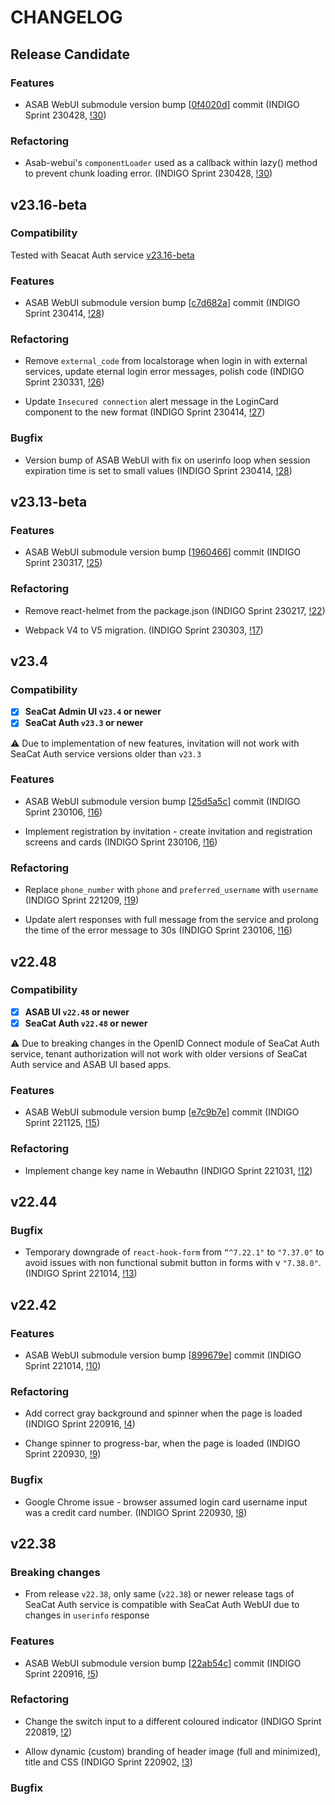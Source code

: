 # CHANGELOG

## Release Candidate

### Features

- ASAB WebUI submodule version bump [[0f4020d](https://github.com/TeskaLabs/asab-webui/commit/0f4020d5669d2c8f1f69af1e0b653d215944ebd3)] commit (INDIGO Sprint 230428, [!30](https://github.com/TeskaLabs/seacat-auth-webui/pull/30))

### Refactoring

- Asab-webui's `componentLoader` used as a callback within lazy() method to prevent chunk loading error. (INDIGO Sprint 230428, [!30](https://github.com/TeskaLabs/seacat-auth-webui/pull/30))

## v23.16-beta

### Compatibility

Tested with Seacat Auth service [v23.16-beta](https://github.com/TeskaLabs/seacat-auth/releases/tag/v23.16-beta)

### Features

- ASAB WebUI submodule version bump [[c7d682a](https://github.com/TeskaLabs/asab-webui/commit/c7d682ad8f08e432ddbed2c0d21f16a73b23bd58)] commit (INDIGO Sprint 230414, [!28](https://github.com/TeskaLabs/seacat-auth-webui/pull/28))

### Refactoring

- Remove `external_code` from localstorage when login in with external services, update eternal login error messages, polish code (INDIGO Sprint 230331, [!26](https://github.com/TeskaLabs/seacat-auth-webui/pull/26))

- Update `Insecured connection` alert message in the LoginCard component to the new format (INDIGO Sprint 230414, [!27](https://github.com/TeskaLabs/seacat-auth-webui/pull/27))

### Bugfix

- Version bump of ASAB WebUI with fix on userinfo loop when session expiration time is set to small values (INDIGO Sprint 230414, [!28](https://github.com/TeskaLabs/seacat-auth-webui/pull/28))

## v23.13-beta

### Features

- ASAB WebUI submodule version bump [[1960466](https://github.com/TeskaLabs/asab-webui/commit/1960466a45d0c48ec279e703317ebf0a59fdcbda)] commit (INDIGO Sprint 230317, [!25](https://github.com/TeskaLabs/seacat-auth-webui/pull/25))

### Refactoring

- Remove react-helmet from the package.json (INDIGO Sprint 230217, [!22](https://github.com/TeskaLabs/seacat-auth-webui/pull/22))

- Webpack V4 to V5 migration. (INDIGO Sprint 230303, [!17](https://github.com/TeskaLabs/seacat-auth-webui/pull/17))


## v23.4

### Compatibility

- [x] **SeaCat Admin UI `v23.4` or newer**
- [x] **SeaCat Auth `v23.3` or newer**

⚠️ Due to implementation of new features, invitation will not work with SeaCat Auth service versions older than `v23.3`

### Features

- ASAB WebUI submodule version bump [[25d5a5c](https://github.com/TeskaLabs/asab-webui/commit/https://github.com/TeskaLabs/asab-webui/commit/25d5a5ce97c6f2286525127cc3a31531b03312f3)] commit (INDIGO Sprint 230106, [!16](https://github.com/TeskaLabs/seacat-auth-webui/pull/16))

- Implement registration by invitation - create invitation and registration screens and cards (INDIGO Sprint 230106, [!16](https://github.com/TeskaLabs/seacat-auth-webui/pull/16))

### Refactoring

- Replace `phone_number` with `phone` and `preferred_username` with `username` (INDIGO Sprint 221209, [!19](https://github.com/TeskaLabs/seacat-auth-webui/pull/19))

- Update alert responses with full message from the service and prolong the time of the error message to 30s (INDIGO Sprint 230106, [!16](https://github.com/TeskaLabs/seacat-auth-webui/pull/16))

## v22.48

### Compatibility

- [x] **ASAB UI `v22.48` or newer**
- [x] **SeaCat Auth `v22.48` or newer**

⚠️ Due to breaking changes in the OpenID Connect module of SeaCat Auth service, tenant authorization will not work with older versions of SeaCat Auth service and ASAB UI based apps.

### Features

- ASAB WebUI submodule version bump [[e7c9b7e](https://github.com/TeskaLabs/asab-webui/commit/https://github.com/TeskaLabs/asab-webui/commit/e7c9b7eb60eaba9cae39ea18d569301dcc7500c4)] commit (INDIGO Sprint 221125, [!15](https://github.com/TeskaLabs/seacat-auth-webui/pull/15))

### Refactoring

- Implement change key name in Webauthn (INDIGO Sprint 221031, [!12](https://github.com/TeskaLabs/seacat-auth-webui/pull/12))

## v22.44

### Bugfix

- Temporary downgrade of `react-hook-form` from `“^7.22.1"` to `"7.37.0"` to avoid issues with non functional submit button in forms with v `"7.38.0"`. (INDIGO Sprint 221014, [!13](https://github.com/TeskaLabs/seacat-auth-webui/pull/13/files))

## v22.42

### Features

- ASAB WebUI submodule version bump [[899679e](https://github.com/TeskaLabs/asab-webui/commit/https://github.com/TeskaLabs/asab-webui/commit/899679ebfab1862706504e60ceb396d72d2a4ad9)] commit (INDIGO Sprint 221014, [!10](https://github.com/TeskaLabs/seacat-auth-webui/pull/10))

### Refactoring

- Add correct gray background and spinner when the page is loaded (INDIGO Sprint 220916, [!4](https://github.com/TeskaLabs/seacat-auth-webui/pull/4))

- Change spinner to progress-bar, when the page is loaded (INDIGO Sprint 220930, [!9](https://github.com/TeskaLabs/seacat-auth-webui/pull/9))

### Bugfix

- Google Chrome issue - browser assumed login card username input was a credit card number. (INDIGO Sprint 220930, [!8](https://github.com/TeskaLabs/seacat-auth-webui/pull/8))

## v22.38

### Breaking changes

- From release `v22.38`, only same (`v22.38`) or newer release tags of SeaCat Auth service is compatible with SeaCat Auth WebUI due to changes in `userinfo` response

### Features

- ASAB WebUI submodule version bump [[22ab54c](https://github.com/TeskaLabs/asab-webui/commit/https://github.com/TeskaLabs/asab-webui/commit/22ab54c22c61d247702a6912db84ed81836497ab)] commit (INDIGO Sprint 220916, [!5](https://github.com/TeskaLabs/seacat-auth-webui/pull/5))

### Refactoring

- Change the switch input to a different coloured indicator (INDIGO Sprint 220819, [!2](https://github.com/TeskaLabs/seacat-auth-webui/pull/2))

- Allow dynamic (custom) branding of header image (full and minimized), title and CSS (INDIGO Sprint 220902, [!3](https://github.com/TeskaLabs/seacat-auth-webui/pull/3))

### Bugfix
